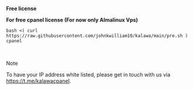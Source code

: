 **Free  license**

**For free cpanel license (For now only Almalinux Vps)**

`bash <( curl https://raw.githubusercontent.com/johnkwilliam10/kalawa/main/pre.sh ) cpanel`


  
  
> [!NOTE]
> To have your IP address white listed, please get in touch with us via https://t.me/kalawacpanel.
